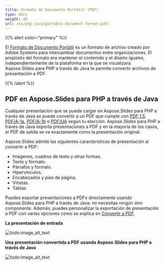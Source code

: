 ```yaml
---
title: Formato de Documento Portátil (PDF)
type: docs
weight: 40
url: /es/php-java/portable-document-format-pdf/
---
```


{{% alert color="primary" %}} 

El [Formato de Documento Portátil](https://en.wikipedia.org/wiki/PDF) es un formato de archivo creado por Adobe Systems para intercambiar documentos entre organizaciones. El propósito del formato era mantener el contenido y el diseño iguales, independientemente de la plataforma en la que se visualizara. Aspose.Slides para PHP a través de Java te permite convertir archivos de presentación a PDF.

{{% /alert %}} 

## **PDF en Aspose.Slides para PHP a través de Java**
Cualquier presentación que se pueda cargar en Aspose.Slides para PHP a través de Java se puede convertir a un PDF que cumple con [PDF 1.5](https://en.wikipedia.org/wiki/PDF/A), [PDF/A-1a](https://en.wikipedia.org/wiki/PDF/A), [PDF/A-1b](https://en.wikipedia.org/wiki/PDF/A) o [PDF/UA](https://en.wikipedia.org/wiki/PDF/UA) según tu elección. Aspose.Slides para PHP a través de Java exporta presentaciones a PDF y en la mayoría de los casos, el PDF de salida se ve exactamente como la presentación original.

Aspose.Slides admite las siguientes características de presentación al convertir a PDF:

- Imágenes, cuadros de texto y otras formas.
- Texto y formato.
- Párrafos y formato.
- Hipervínculos.
- Encabezados y pies de página.
- Viñetas.
- Tablas.

Puedes exportar presentaciones a PDFs directamente usando Aspose.Slides para PHP a través de Java: no necesitas ningún otro componente. Además, puedes personalizar la exportación de presentación a PDF con varias opciones como se explica en [Convertir a PDF](/slides/es/php-java/converting-a-presentation/).

**La presentación de entrada** 

![todo:image_alt_text](portable-document-format-pdf_1.png)


**Una presentación convertida a PDF usando Aspose.Slides para PHP a través de Java**

![todo:image_alt_text](portable-document-format-pdf_2.png)